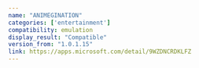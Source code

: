 ```yaml
---
name: "ANIMEGINATION"
categories: ['entertainment']
compatibility: emulation
display_result: "Compatible"
version_from: "1.0.1.15"
link: https://apps.microsoft.com/detail/9WZDNCRDKLFZ
---
```

